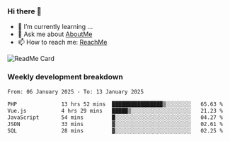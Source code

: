 ### Hi there 👋

- 🌱 I’m currently learning ...
- 💬 Ask me about [AboutMe](https://www.itzcy.com/about)
- 📫 How to reach me: [ReachMe](https://www.itzcy.com/about)

![ReadMe Card](https://github-readme-stats-ten-gilt.vercel.app/api?username=SuperChenYun&show_icons=true&title_color=fff&icon_color=79ff97&text_color=9f9f9f&bg_color=151515&hide_border=true)

### Weekly development breakdown
<!--START_SECTION:waka-->

```txt
From: 06 January 2025 - To: 13 January 2025

PHP              13 hrs 52 mins  ████████████████▒░░░░░░░░   65.63 %
Vue.js           4 hrs 29 mins   █████▒░░░░░░░░░░░░░░░░░░░   21.23 %
JavaScript       54 mins         █░░░░░░░░░░░░░░░░░░░░░░░░   04.27 %
JSON             33 mins         ▓░░░░░░░░░░░░░░░░░░░░░░░░   02.61 %
SQL              28 mins         ▓░░░░░░░░░░░░░░░░░░░░░░░░   02.25 %
```

<!--END_SECTION:waka-->
